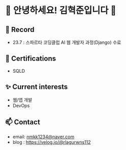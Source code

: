 # 👋 안녕하세요! 김혁준입니다 👋

## 🚀 Record

- 23.7 : 스파르타 코딩클럽 AI 웹 개발자 과정(Django) 수료 

## 📜 Certifications
- SQLD

## ✨ Current interests

- 웹/앱 개발
- DevOps

## 📫 Contact

- email: nmkk1234@naver.com
- blog : https://velog.io/@rlagurwns112
